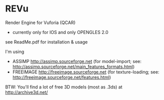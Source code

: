 REVu
====

Render Engine for Vuforia (QCAR)

- currently only for IOS and only OPENGLES 2.0

see ReadMe.pdf for installation & usage

I'm using 

-  ASSIMP http://assimp.sourceforge.net (for model-import; see: http://assimp.sourceforge.net/main_features_formats.html)
- FREEIMAGE http://freeimage.sourceforge.net (for texture-loading; see: http://freeimage.sourceforge.net/features.html)



BTW: You'll find a lot of free 3D models (most as .3ds) at http://archive3d.net/
